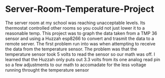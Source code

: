 # Server-Room-Temperature-Project
The server room at my school was reaching unacceptable levels. Its thermostat controlled other rooms so you could not just lower it to a reasonable temp. This project was to graph the data taken from a TMP 36 sensor and using a Huzzah esp8266 to convert and trasmit the data to a remote server.
The first problem run into was when attempting to receive the data from the temperature sensor. The problem was that the temperature sensor took 5 volts to read the sensor so our math was off. I learned that the Huzzah only puts out 3.3 volts from its one analog read pin so a few adjustments to our math to accomadate for the less voltage running throught the temperature sensor
